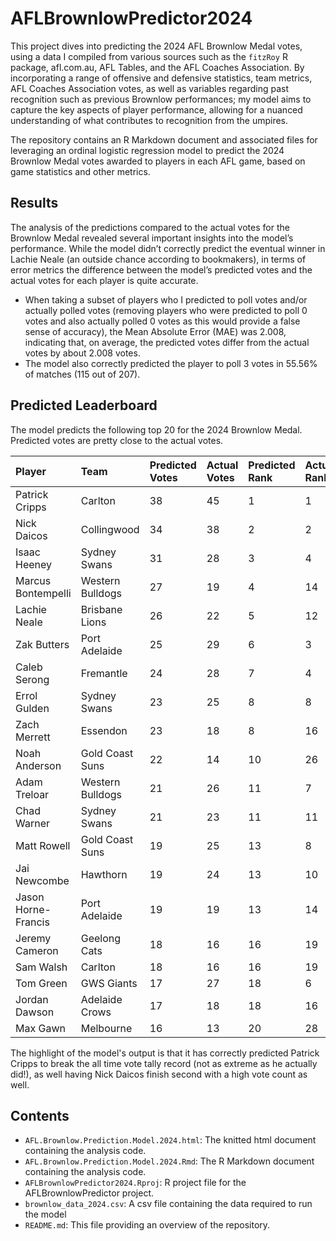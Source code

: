 # AFLBrownlowPredictor2024
This project dives into predicting the 2024 AFL Brownlow Medal votes, using a data I compiled from various sources such as the `fitzRoy` R package, afl.com.au, AFL Tables, and the AFL Coaches Association. By incorporating a range of offensive and defensive statistics, team metrics, AFL Coaches Association votes, as well as variables regarding past recognition such as previous Brownlow performances; my model aims to capture the key aspects of player performance, allowing for a nuanced understanding of what contributes to recognition from the umpires.

The repository contains an R Markdown document and associated files for leveraging an ordinal logistic regression model to predict the 2024 Brownlow Medal votes awarded to players in each AFL game, based on game statistics and other metrics.

## Results
The analysis of the predictions compared to the actual votes for the Brownlow Medal revealed several important insights into the model’s performance. While the model didn’t correctly predict the eventual winner in Lachie Neale (an outside chance according to bookmakers), in terms of error metrics the difference between the model’s predicted votes and the actual votes for each player is quite accurate.
- When taking a subset of players who I predicted to poll votes and/or actually polled votes (removing players who were predicted to poll 0 votes and also actually polled 0 votes as this would provide a false sense of accuracy), the Mean Absolute Error (MAE) was 2.008, indicating that, on average, the predicted votes differ from the actual votes by about 2.008 votes.
- The model also correctly predicted the player to poll 3 votes in 55.56% of matches (115 out of 207).

## Predicted Leaderboard

The model predicts the following top 20 for the 2024 Brownlow Medal. Predicted votes are pretty close to the actual votes.

| Player                  | Team                | Predicted Votes | Actual Votes | Predicted Rank | Actual Rank |
| :---------------------- | :------------------ | :-------------- | :----------- | :------------- | :---------- |
| Patrick Cripps           | Carlton             | 38              | 45           | 1              | 1           |
| Nick Daicos              | Collingwood         | 34              | 38           | 2              | 2           |
| Isaac Heeney             | Sydney Swans        | 31              | 28           | 3              | 4           |
| Marcus Bontempelli       | Western Bulldogs    | 27              | 19           | 4              | 14          |
| Lachie Neale             | Brisbane Lions      | 26              | 22           | 5              | 12          |
| Zak Butters              | Port Adelaide       | 25              | 29           | 6              | 3           |
| Caleb Serong             | Fremantle           | 24              | 28           | 7              | 4           |
| Errol Gulden             | Sydney Swans        | 23              | 25           | 8              | 8           |
| Zach Merrett             | Essendon            | 23              | 18           | 8              | 16          |
| Noah Anderson            | Gold Coast Suns     | 22              | 14           | 10             | 26          |
| Adam Treloar             | Western Bulldogs    | 21              | 26           | 11             | 7           |
| Chad Warner              | Sydney Swans        | 21              | 23           | 11             | 11          |
| Matt Rowell              | Gold Coast Suns     | 19              | 25           | 13             | 8           |
| Jai Newcombe             | Hawthorn            | 19              | 24           | 13             | 10          |
| Jason Horne-Francis      | Port Adelaide       | 19              | 19           | 13             | 14          |
| Jeremy Cameron           | Geelong Cats        | 18              | 16           | 16             | 19          |
| Sam Walsh                | Carlton             | 18              | 16           | 16             | 19          |
| Tom Green                | GWS Giants          | 17              | 27           | 18             | 6           |
| Jordan Dawson            | Adelaide Crows      | 17              | 18           | 18             | 16          |
| Max Gawn                 | Melbourne           | 16              | 13           | 20             | 28          |

The highlight of the model's output is that it has correctly predicted Patrick Cripps to break the all time vote tally record (not as extreme as he actually did!), as well having Nick Daicos finish second with a high vote count as well.

## Contents
- `AFL.Brownlow.Prediction.Model.2024.html`: The knitted html document containing the analysis code.
- `AFL.Brownlow.Prediction.Model.2024.Rmd`: The R Markdown document containing the analysis code.
- `AFLBrownlowPredictor2024.Rproj`: R project file for the AFLBrownlowPredictor project.
- `brownlow_data_2024.csv`: A csv file containing the data required to run the model
- `README.md`: This file providing an overview of the repository.
